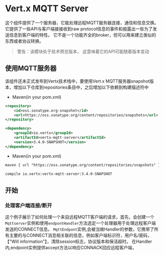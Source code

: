 # Vert.x MQTT Server

这个组件提供了一个服务器，它能处理远程MQTT服务器连接，通信和信息交换。
它提供了一些API与客户端接接收到raw protocol信息的事件和报露出一些为了发送信息到客户端的特性。
它不是一个功能齐全的broker，但可以用来建立类似的东西或者协议转换。
> 警告：该模块处于技术预览版本， 这意味着它的API可能随着版本变动


## 使用MQTT服务器

该组件还未正式发布到Vertx技术栈中，要使用Vert.x MQTT服务器snapshot版本，增加以下仓库到repositories条目中，之后增加以下依赖到构建描述符中

- Maven(in your pom.xml)
```xml
<repository>
    <id>oss.sonatype.org-snapshot</id>
    <url>https://oss.sonatype.org/content/repositories/snapshots</url>
</repository>
```

```xml
<dependency>
    <groupId>io.vertx</groupId>
    <artifactId>vertx-mqtt-server</artifactId>
    <version>3.4.0-SNAPSHOT</version>
</dependency>
```

- Maven(in your pom.xml)
```xml
maven { url "https://oss.sonatype.org/content/repositories/snapshots" }
```

```xml
compile io.vertx:vertx-mqtt-server:3.4.0-SNAPSHOT
```

## 开始
### 处理客户端连接/断开
这个例子展示了如何处理一个来自远程MQTT客户端的请求，首先，会创建一个`Mqttserver`实例和使用`endpontHandler`方法选定一个处理器用于处理远程客户端发送的CONNECT信息。
`MqttEndpont`实例,会被当做Handler的参数，它携带了所有主要的与CONNECT消息相关联的信息，例如客户端标识符，用户名/密码，【"Will information"】，清除session标志，协议版本和保活超时。
在Handler内,endpoint实例提供accept方法以响应CONNACK回应远程客户端，